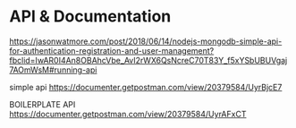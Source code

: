 # API & Documentation

https://jasonwatmore.com/post/2018/06/14/nodejs-mongodb-simple-api-for-authentication-registration-and-user-management?fbclid=IwAR0I4An8OBAhcVbe_AvI2rWX6QsNcreC70T83Y_f5xYSbUBUVgaj7AOmWsM#running-api

simple api
https://documenter.getpostman.com/view/20379584/UyrBjcE7

BOILERPLATE API
https://documenter.getpostman.com/view/20379584/UyrAFxCT
